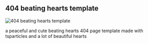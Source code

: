 ## 404 beating hearts template

![404 beating hearts template](img.png)

a peaceful and cute beating hearts 404 page template made with tsparticles and a lot of beautiful hearts
